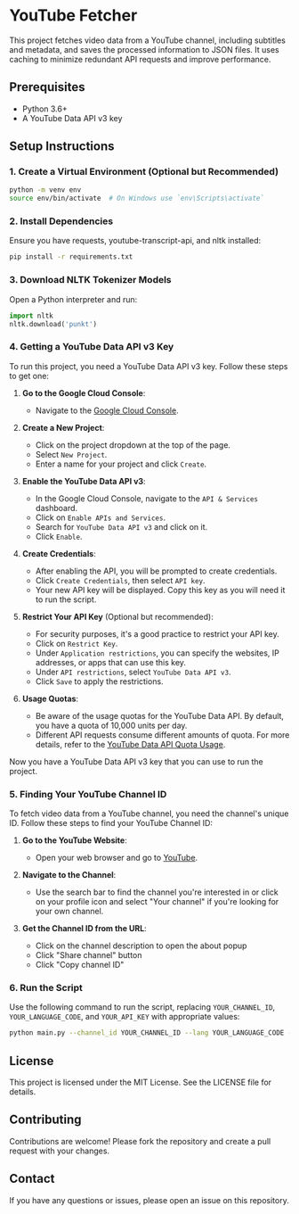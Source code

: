 # YouTube Fetcher

This project fetches video data from a YouTube channel, including subtitles and metadata, and saves the processed information to JSON files. It uses caching to minimize redundant API requests and improve performance.

## Prerequisites

- Python 3.6+
- A YouTube Data API v3 key

## Setup Instructions

### 1. Create a Virtual Environment (Optional but Recommended)

```bash
python -m venv env
source env/bin/activate  # On Windows use `env\Scripts\activate`
```

### 2. Install Dependencies

Ensure you have requests, youtube-transcript-api, and nltk installed:

```bash
pip install -r requirements.txt
```

### 3. Download NLTK Tokenizer Models

Open a Python interpreter and run:

```python
import nltk
nltk.download('punkt')
```

### 4. Getting a YouTube Data API v3 Key

To run this project, you need a YouTube Data API v3 key. Follow these steps to get one:

1. **Go to the Google Cloud Console**:
   - Navigate to the [Google Cloud Console](https://console.cloud.google.com/).

2. **Create a New Project**:
   - Click on the project dropdown at the top of the page.
   - Select `New Project`.
   - Enter a name for your project and click `Create`.

3. **Enable the YouTube Data API v3**:
   - In the Google Cloud Console, navigate to the `API & Services` dashboard.
   - Click on `Enable APIs and Services`.
   - Search for `YouTube Data API v3` and click on it.
   - Click `Enable`.

4. **Create Credentials**:
   - After enabling the API, you will be prompted to create credentials.
   - Click `Create Credentials`, then select `API key`.
   - Your new API key will be displayed. Copy this key as you will need it to run the script.

5. **Restrict Your API Key** (Optional but recommended):
   - For security purposes, it's a good practice to restrict your API key.
   - Click on `Restrict Key`.
   - Under `Application restrictions`, you can specify the websites, IP addresses, or apps that can use this key.
   - Under `API restrictions`, select `YouTube Data API v3`.
   - Click `Save` to apply the restrictions.

6. **Usage Quotas**:
   - Be aware of the usage quotas for the YouTube Data API. By default, you have a quota of 10,000 units per day.
   - Different API requests consume different amounts of quota. For more details, refer to the [YouTube Data API Quota Usage](https://developers.google.com/youtube/v3/getting-started#quota).

Now you have a YouTube Data API v3 key that you can use to run the project.

### 5. Finding Your YouTube Channel ID

To fetch video data from a YouTube channel, you need the channel's unique ID. Follow these steps to find your YouTube Channel ID:

1. **Go to the YouTube Website**:
   - Open your web browser and go to [YouTube](https://www.youtube.com/).

2. **Navigate to the Channel**:
   - Use the search bar to find the channel you're interested in or click on your profile icon and select "Your channel" if you're looking for your own channel.

3. **Get the Channel ID from the URL**:
   - Click on the channel description to open the about popup
   - Click "Share channel" button
   - Click "Copy channel ID"

### 6. Run the Script

Use the following command to run the script, replacing `YOUR_CHANNEL_ID`, `YOUR_LANGUAGE_CODE`, and `YOUR_API_KEY` with appropriate values:

```bash
python main.py --channel_id YOUR_CHANNEL_ID --lang YOUR_LANGUAGE_CODE --api_key YOUR_API_KEY
```

## License
This project is licensed under the MIT License. See the LICENSE file for details.

## Contributing
Contributions are welcome! Please fork the repository and create a pull request with your changes.

## Contact
If you have any questions or issues, please open an issue on this repository.


